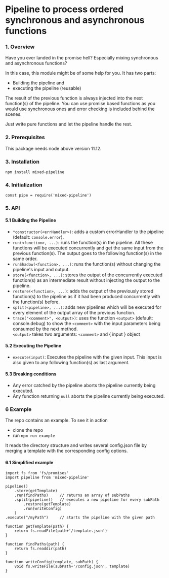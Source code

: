 # Pipeline to process ordered synchronous and asynchronous functions

### 1. Overview

Have you ever landed in the promise hell? Especially mixing synchronous and asynchronous functions?

In this case, this module might be of some help for you.
It has two parts:
- Building the pipeline and
- executing the pipeline (reusable)

The result of the previous function is always injected into the next function(s) of the pipeline.
You can use promise based functions as you would use synchronous ones and error checking is included behind the scenes.

Just write pure functions and let the pipeline handle the rest.

### 2. Prerequisites

This package needs node above version 11.12.

### 3. Installation

`npm install mixed-pipeline`

### 4. Initialization

`const pipe = require('mixed-pipeline')`

### 5. API
#### 5.1 Building the Pipeline
- `*constructor(<errHandler>)`: adds a custom errorHandler to the pipeline (default: `console.error`).
- `run(<function>, ...)`: runs the function(s) in the pipeline. All these functions will be executed concurrently and get the same input from the previous function(s). The output goes to the following function(s) in the same order.
- `runShadow(<function>, ...)`: runs the function(s) without changing the pipeline's input and output.
- `store(<function>, ...)`: stores the output of the concurrently executed function(s) as an intermediate result without injecting the output to the pipeline.
- `restore(<function>, ...)`: adds the output of the previously stored function(s) to the pipeline as if it had been produced concurrently with the function(s) before.
- `split(<pipeline>, ...)`: adds new pipelines which will be executed for every element of the output array of the previous function.
- `trace("<comment>", <output>)`: uses the function `<output>` (default: console.debug) to show the `<comment>` with the input parameters being consumed by the next method.<br>
`<output>` takes two arguments: `<comment>` and { input } object

#### 5.2 Executing the Pipeline
- `execute(input)`: Executes the pipeline with the given input. This input is also given to any following function(s) as last argument.

#### 5.3 Breaking conditions
- Any error catched by the pipeline aborts the pipeline currently being executed.
- Any function returning `null` aborts the pipeline currently being executed.

### 6 Example

The repo contains an example. To see it in action
- clone the repo
- run `npm run example`

It reads the directory structure and writes several config.json file by merging a template with the corresponding config options.

#### 6.1 Simplified example

```
import fs from 'fs/promises'
import pipeline from 'mixed-pipeline'

pipeline()
    .store(getTemplate)
    .run(findPaths)     // returns an array of subPaths
    .split(pipeline()   // executes a new pipeline for every subPath
        .restore(getTemplate)
        .run(writeConfig)
    )
.execute("/myPath")     // starts the pipeline with the given path

function getTemplate(path) {
    return fs.readFile(path+'/template.json')
}

function findPaths(path) {
    return fs.readdir(path)
}

function writeConfig(template, subPath) {
    void fs.writeFile(subPath+'/config.json', template)
}
```
